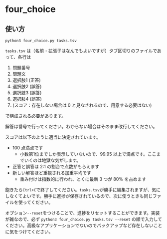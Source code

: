 # four_choice

## 使い方

```
python3 four_choice.py tasks.tsv
```

`tasks.tsv` は（名前・拡張子はなんでもよいですが）タブ区切りのファイルであって、各行は

1. 問題番号
2. 問題文
3. 選択肢1 (正答)
4. 選択肢2 (誤答)
5. 選択肢3 (誤答)
6. 選択肢4 (誤答)
7. (スコア：存在しない場合は 0 と見なされるので、用意する必要はない)

で構成される必要があります。

解答は番号で行ってください。わからない場合はそのまま改行してください。

スコアは以下のように適当に決定されています。

- 100 点満点です
  - 小数第1位までしか表示していないので、99.95 以上で満点です。ここまでいくのは地獄な気がします。
- 正答と誤答は 2:1 の割合で点数がもらえます
- 新しい解答ほど重視される加重平均です
  - 重み付けは指数的に行われ、とくに最新 3 つが 80% を占めます

飽きたら`Ctrl+C`で終了してください。`tasks.tsv`が勝手に編集されますが、気にしなくてよいです。勝手に進捗が保存されているので、次に使うときも同じファイルを使ってください。

オプション`--reset`をつけることで、進捗をリセットすることができます。実装が雑なので、必ず `python3 four_choice.py tasks.tsv --reset` の順で入力してください。高級なアプリケーションでないのでバックアップなど存在しないことに気をつけてください。
